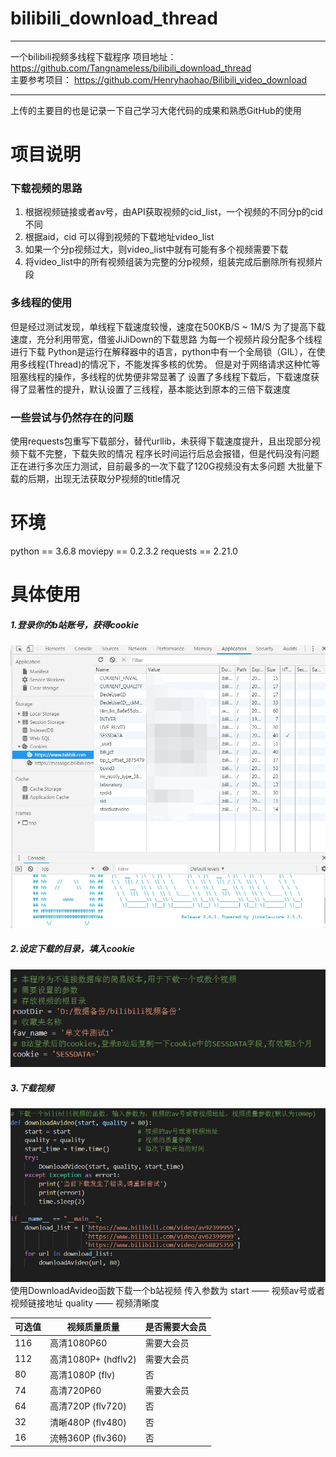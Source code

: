 # bilibili_download_thread
***
一个bilibili视频多线程下载程序
项目地址：
https://github.com/Tangnameless/bilibili_download_thread  
主要参考项目：
https://github.com/Henryhaohao/Bilibili_video_download  
***
上传的主要目的也是记录一下自己学习大佬代码的成果和熟悉GitHub的使用

# 项目说明
### 下载视频的思路
1. 根据视频链接或者av号，由API获取视频的cid_list，一个视频的不同分p的cid不同
2. 根据aid，cid 可以得到视频的下载地址video_list
3. 如果一个分p视频过大，则video_list中就有可能有多个视频需要下载
4. 将video_list中的所有视频组装为完整的分p视频，组装完成后删除所有视频片段
### 多线程的使用
但是经过测试发现，单线程下载速度较慢，速度在500KB/S ~ 1M/S
为了提高下载速度，充分利用带宽，借鉴JiJiDown的下载思路
为每一个视频片段分配多个线程进行下载
Python是运行在解释器中的语言，python中有一个全局锁（GIL），在使用多线程(Thread)的情况下，不能发挥多核的优势。
但是对于网络请求这种忙等阻塞线程的操作，多线程的优势便非常显著了
设置了多线程下载后，下载速度获得了显著性的提升，默认设置了三线程，基本能达到原本的三倍下载速度
### 一些尝试与仍然存在的问题
使用requests包重写下载部分，替代urllib，未获得下载速度提升，且出现部分视频下载不完整，下载失败的情况
程序长时间运行后总会报错，但是代码没有问题
正在进行多次压力测试，目前最多的一次下载了120G视频没有太多问题
大批量下载的后期，出现无法获取分P视频的title情况

# 环境
python == 3.6.8
moviepy == 0.2.3.2
requests == 2.21.0

# 具体使用
##### 1.登录你的b站账号，获得cookie
![cookie](picture/cookie位置.png)
##### 2.设定下载的目录，填入cookie
![设置](picture/设置.png)
##### 3.下载视频
![使用](picture/使用示例.png)
使用DownloadAvideo函数下载一个b站视频
传入参数为
start —— 视频av号或者视频链接地址
quality —— 视频清晰度

可选值 | 视频质量质量 |是否需要大会员
-|-|-
116 | 高清1080P60 |需要大会员
112 | 高清1080P+ (hdflv2) |需要大会员
80 |高清1080P (flv)|否
74 |高清720P60 |需要大会员
64 |高清720P (flv720)|否
32 |清晰480P (flv480)|否
16 |流畅360P (flv360)|否


